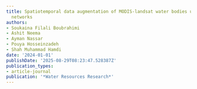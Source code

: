 ```yaml
---
title: Spatiotemporal data augmentation of MODIS-landsat water bodies using adversarial
  networks
authors:
- Soukaina Filali Boubrahimi
- Ashit Neema
- Ayman Nassar
- Pouya Hosseinzadeh
- Shah Muhammad Hamdi
date: '2024-01-01'
publishDate: '2025-08-29T08:23:47.528387Z'
publication_types:
- article-journal
publication: '*Water Resources Research*'
---
```

